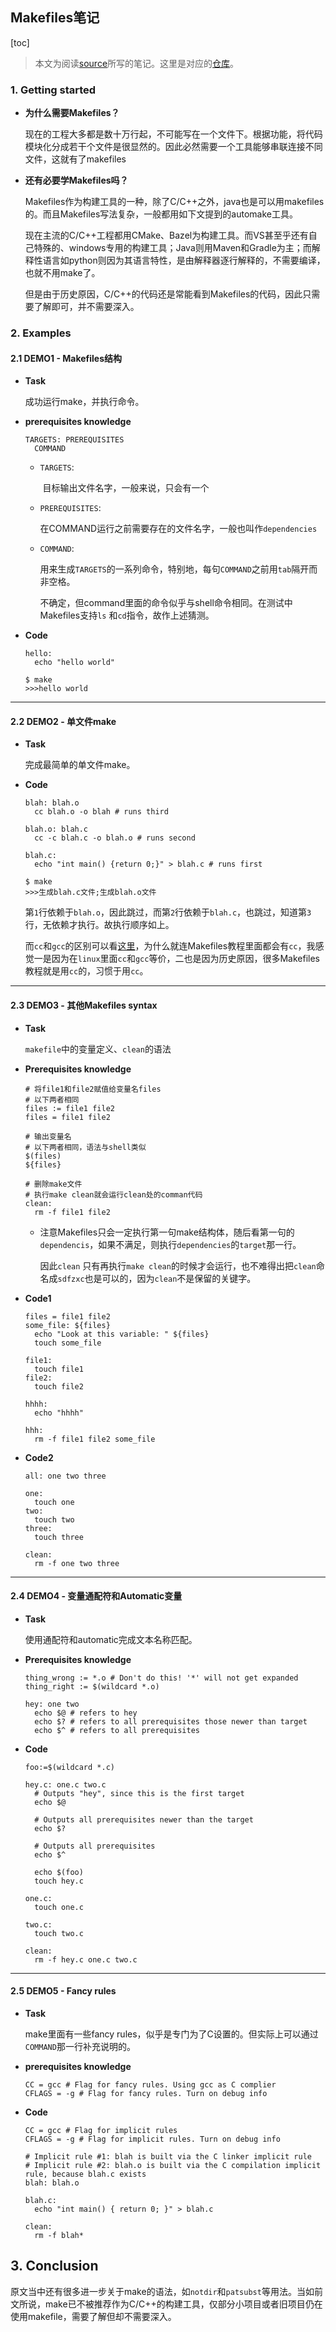 ## Makefiles笔记

[toc]

> 本文为阅读[source](https://makefiletutorial.com/#beginner-examples)所写的笔记。这里是对应的[仓库](https://github.com/marco-hmc/makefile_tutorial)。

### 1. Getting started

* **为什么需要Makefiles？**

  现在的工程大多都是数十万行起，不可能写在一个文件下。根据功能，将代码模块化分成若干个文件是很显然的。因此必然需要一个工具能够串联连接不同文件，这就有了makefiles

* **还有必要学Makefiles吗？**

  Makefiles作为构建工具的一种，除了C/C++之外，java也是可以用makefiles的。而且Makefiles写法复杂，一般都用如下文提到的automake工具。

  现在主流的C/C++工程都用CMake、Bazel为构建工具。而VS甚至乎还有自己特殊的、windows专用的构建工具；Java则用Maven和Gradle为主；而解释性语言如python则因为其语言特性，是由解释器逐行解释的，不需要编译，也就不用make了。

  但是由于历史原因，C/C++的代码还是常能看到Makefiles的代码，因此只需要了解即可，并不需要深入。

### 2. Examples

#### 2.1 DEMO1 - Makefiles结构

* **Task**

  成功运行make，并执行命令。

* **prerequisites knowledge**

  ```shell
  TARGETS: PREREQUISITES
    COMMAND
  ```

  * `TARGETS`:

    ​	目标输出文件名字，一般来说，只会有一个

  * `PREREQUISITES`:

    ​	在COMMAND运行之前需要存在的文件名字，一般也叫作`dependencies`

  * `COMMAND`:

    ​	用来生成`TARGETS`的一系列命令，特别地，每句`COMMAND`之前用`tab`隔开而非空格。

    ​	不确定，但command里面的命令似乎与shell命令相同。在测试中Makefiles支持`ls` 和`cd`指令，故作上述猜测。

* **Code**

  ```shell
  hello:
  	echo "hello world"
  
  $ make
  >>>hello world
  ```

------



#### 2.2 DEMO2 - 单文件make

* **Task**

  完成最简单的单文件make。

* **Code**

  ```shell
  blah: blah.o
  	cc blah.o -o blah # runs third
  
  blah.o: blah.c
  	cc -c blah.c -o blah.o # runs second 
  
  blah.c:
  	echo "int main() {return 0;}" > blah.c # runs first
  
  $ make
  >>>生成blah.c文件;生成blah.o文件
  ```

  第`1`行依赖于`blah.o`，因此跳过，而第`2`行依赖于`blah.c`，也跳过，知道第`3`行，无依赖才执行。故执行顺序如上。

  而`cc`和`gcc`的区别可以看[这里](https://blog.csdn.net/sinat_28557957/article/details/87641491)，为什么就连Makefiles教程里面都会有`cc`，我感觉一是因为在`linux`里面`cc`和`gcc`等价，二也是因为历史原因，很多Makefiles教程就是用`cc`的，习惯于用`cc`。

------



#### 2.3 DEMO3 - 其他Makefiles syntax

* **Task**

  `makefile`中的变量定义、`clean`的语法

* **Prerequisites knowledge**

  ```shell
  # 将file1和file2赋值给变量名files
  # 以下两者相同
  files := file1 file2
  files = file1 file2 
  
  # 输出变量名
  # 以下两者相同，语法与shell类似
  $(files)
  ${files}
  
  # 删除make文件
  # 执行make clean就会运行clean处的comman代码
  clean:
    rm -f file1 file2
  ```

  * 注意Makefiles只会一定执行第一句make结构体，随后看第一句的`dependencis`，如果不满足，则执行`dependencies`的`target`那一行。

    因此`clean` 只有再执行`make clean`的时候才会运行，也不难得出把`clean`命名成`sdfzxc`也是可以的，因为`clean`不是保留的关键字。

* **Code1**

  ```shell
  files = file1 file2
  some_file: ${files}
  	echo "Look at this variable: " ${files}
  	touch some_file
  
  file1:
  	touch file1
  file2:
  	touch file2
  
  hhhh:
  	echo "hhhh"
  
  hhh:
  	rm -f file1 file2 some_file
  ```

* **Code2**

  ```shell
  all: one two three
  
  one:
  	touch one
  two:
  	touch two
  three:
  	touch three
  
  clean:
  	rm -f one two three
  ```


------



#### 2.4 DEMO4 - 变量通配符和Automatic变量

* **Task**

  使用通配符和automatic完成文本名称匹配。

* **Prerequisites knowledge**

  ```shell
  thing_wrong := *.o # Don't do this! '*' will not get expanded
  thing_right := $(wildcard *.o)
  
  hey: one two
  	echo $@ # refers to hey
  	echo $? # refers to all prerequisites those newer than target
  	echo $^ # refers to all prerequisites
  ```

* **Code**

  ```shell
  foo:=$(wildcard *.c)
  
  hey.c: one.c two.c
  	# Outputs "hey", since this is the first target
  	echo $@
  
  	# Outputs all prerequisites newer than the target
  	echo $?
  
  	# Outputs all prerequisites
  	echo $^
  
  	echo $(foo)
  	touch hey.c
  
  one.c:
  	touch one.c
  
  two.c:
  	touch two.c
  
  clean:
  	rm -f hey.c one.c two.c
  ```

------



#### 2.5 DEMO5 - Fancy rules

* **Task**

  make里面有一些fancy rules，似乎是专门为了C设置的。但实际上可以通过`COMMAND`那一行补充说明的。

* **prerequisites knowledge**

  ```shell
  CC = gcc # Flag for fancy rules. Using gcc as C complier
  CFLAGS = -g # Flag for fancy rules. Turn on debug info
  ```

* **Code**

  ```shell
  CC = gcc # Flag for implicit rules
  CFLAGS = -g # Flag for implicit rules. Turn on debug info
  
  # Implicit rule #1: blah is built via the C linker implicit rule
  # Implicit rule #2: blah.o is built via the C compilation implicit rule, because blah.c exists
  blah: blah.o
  
  blah.c:
  	echo "int main() { return 0; }" > blah.c
  
  clean:
  	rm -f blah*
  ```



## 3. Conclusion

原文当中还有很多进一步关于make的语法，如`notdir`和`patsubst`等用法。当如前文所说，make已不被推荐作为C/C++的构建工具，仅部分小项目或者旧项目仍在使用makefile，需要了解但却不需要深入。